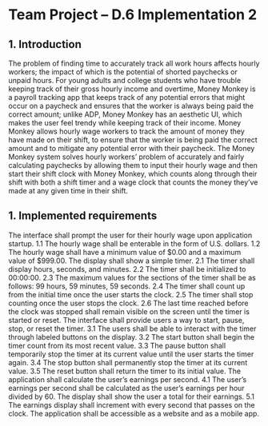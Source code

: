 
# **Team Project – D.6 Implementation 2**

## **1. Introduction**
  The problem of finding time to accurately track all work hours affects hourly workers; the impact of which is the potential of shorted paychecks or unpaid hours. For young adults and college students who have trouble keeping track of their gross hourly income and overtime, Money Monkey is a payroll tracking app that keeps track of any potential errors that might occur on a paycheck and ensures that the worker is always being paid the correct amount; unlike ADP, Money Monkey has an aesthetic UI, which makes the user feel trendy while keeping track of their income. Money Monkey allows hourly wage workers to track the amount of money they have made on their shift, to ensure that the worker is being paid the correct amount and to mitigate any potential error with their paycheck. 
The Money Monkey system solves hourly workers’ problem of accurately and fairly calculating paychecks by allowing them to input their hourly wage and then start their shift clock with Money Monkey, which counts along through their shift with both a shift timer and a wage clock that counts the money they’ve made at any given time in their shift. 

## **1. Implemented requirements**

The interface shall prompt the user for their hourly wage upon application startup.
          	1.1 The hourly wage shall be enterable in the form of U.S. dollars.
          	1.2 The hourly wage shall have a minimum value of $0.00 and a maximum value of $999.00.
The display shall show a simple timer.
          	2.1 The timer shall display hours, seconds, and minutes.
          	2.2 The timer shall be initialized to 00:00:00.
          	2.3 The maximum values for the sections of the timer shall be as follows: 99 hours, 59 minutes, 59 seconds.
          	2.4 The timer shall count up from the initial time once the user starts the clock.
          	2.5 The timer shall stop counting once the user stops the clock.
          	2.6 The last time reached before the clock was stopped shall remain visible on the screen until the timer is started or reset.
The interface shall provide users a way to start, pause, stop, or reset the timer.
          	3.1 The users shall be able to interact with the timer through labeled buttons on the display.
          	3.2 The start button shall begin the timer count from its most recent value.
          	3.3 The pause button shall temporarily stop the timer at its current value until the user starts the timer again.
          	3.4 The stop button shall permanently stop the timer at its current value.
          	3.5 The reset button shall return the timer to its initial value.
The application shall calculate the user’s earnings per second.
          	4.1 The user’s earnings per second shall be calculated as the user’s earnings per hour divided by 60.
The display shall show the user a total for their earnings.
          	5.1 The earnings display shall increment with every second that passes on the clock.
The application shall be accessible as a website and as a mobile app.

